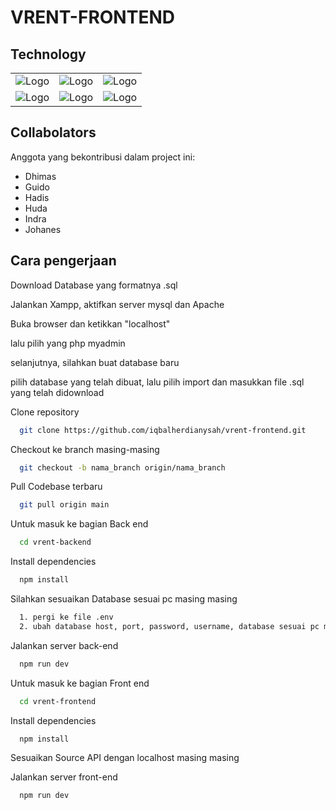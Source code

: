 # VRENT-FRONTEND

## Technology

|                                                                      |                                                                                                                         |                                                                |
| :------------------------------------------------------------------: | :---------------------------------------------------------------------------------------------------------------------: | :------------------------------------------------------------: |
|    ![Logo](https://img.icons8.com/?size=100&id=20909&format=png)     |                          ![Logo](https://img.icons8.com/?size=100&id=4PiNHtUJVbLs&format=png)                           | ![Logo](https://img.icons8.com/?size=100&id=108784&format=png) |
| ![Logo](https://img.icons8.com/?size=100&id=bzf0DqjXFHIW&format=png) | ![Logo](https://cdn.dribbble.com/userupload/4053518/file/original-3f16231e89cadb21462107701e429a73.png?&resize=100x100) | ![Logo](https://img.icons8.com/?size=100&id=62856&format=png)  |

## Collabolators

Anggota yang bekontribusi dalam project ini:

- Dhimas
- Guido
- Hadis
- Huda
- Indra
- Johanes

## Cara pengerjaan

Download Database yang formatnya .sql

Jalankan Xampp, aktifkan server mysql dan Apache

Buka browser dan ketikkan "localhost"

lalu pilih yang php myadmin

selanjutnya, silahkan buat database baru

pilih database yang telah dibuat, lalu pilih import dan masukkan file .sql yang telah didownload

Clone repository

```bash
  git clone https://github.com/iqbalherdianysah/vrent-frontend.git
```

Checkout ke branch masing-masing

```bash
  git checkout -b nama_branch origin/nama_branch
```

Pull Codebase terbaru

```bash
  git pull origin main
```

Untuk masuk ke bagian Back end

```bash
  cd vrent-backend
```

Install dependencies

```bash
  npm install
```

Silahkan sesuaikan Database sesuai pc masing masing

```bash
  1. pergi ke file .env
  2. ubah database host, port, password, username, database sesuai pc masing masing
```

Jalankan server back-end

```bash
  npm run dev
```

Untuk masuk ke bagian Front end

```bash
  cd vrent-frontend
```

Install dependencies

```bash
  npm install
```

Sesuaikan Source API dengan localhost masing masing

Jalankan server front-end

```bash
  npm run dev
```
